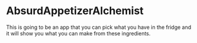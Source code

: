 # AbsurdAppetizerAlchemist

This is going to be an app that you can pick what you have in the fridge and it will show you what you can make from these ingredients.
